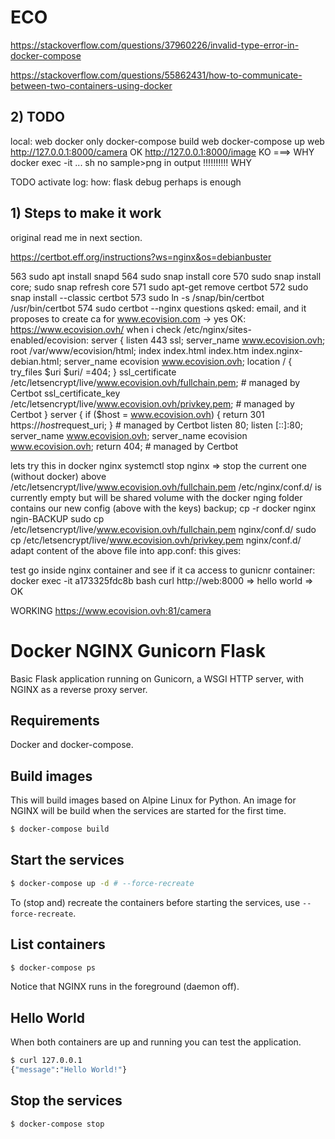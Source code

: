 # ECO
https://stackoverflow.com/questions/37960226/invalid-type-error-in-docker-compose

https://stackoverflow.com/questions/55862431/how-to-communicate-between-two-containers-using-docker

## 2) TODO
local: web docker only
docker-compose build web
docker-compose up web
http://127.0.0.1:8000/camera OK
http://127.0.0.1:8000/image KO  ===> WHY
docker exec -it ... sh
no sample>png in output !!!!!!!!!! WHY

TODO activate log: how: flask debug perhaps is enough

## 1) Steps to make it work

original read me in next section.

https://certbot.eff.org/instructions?ws=nginx&os=debianbuster

  563  sudo apt install snapd
  564  sudo snap install core
  570  sudo snap install core; sudo snap refresh core
  571  sudo apt-get remove certbot
  572  sudo snap install --classic certbot
  573  sudo ln -s /snap/bin/certbot /usr/bin/certbot
  574  sudo certbot --nginx
  questions qsked: email, and it proposes to create ca for www.ecovision.com -> yes
  OK: https://www.ecovision.ovh/
  when i check /etc/nginx/sites-enabled/ecovision:
    server {
        listen              443 ssl;
            server_name         www.ecovision.ovh;	
            root /var/www/ecovision/html;
            index index.html index.htm index.nginx-debian.html;
            server_name ecovision www.ecovision.ovh;
            location / {
                    try_files $uri $uri/ =404;
            }
        ssl_certificate /etc/letsencrypt/live/www.ecovision.ovh/fullchain.pem; # managed by Certbot
        ssl_certificate_key /etc/letsencrypt/live/www.ecovision.ovh/privkey.pem; # managed by Certbot
    }
    server {
        if ($host = www.ecovision.ovh) {
            return 301 https://$host$request_uri;
        } # managed by Certbot
        listen 80;
        listen [::]:80;
        server_name         www.ecovision.ovh;
        server_name ecovision www.ecovision.ovh;
        return 404; # managed by Certbot


lets try this in docker nginx
systemctl stop nginx    => stop the current one (without docker) above
/etc/letsencrypt/live/www.ecovision.ovh/fullchain.pem
/etc/nginx/conf.d/ is currently empty but will be shared volume with the docker nging folder contains our new config (above with the keys)
backup; cp -r docker nginx ngin-BACKUP
sudo cp /etc/letsencrypt/live/www.ecovision.ovh/fullchain.pem nginx/conf.d/
sudo cp /etc/letsencrypt/live/www.ecovision.ovh/privkey.pem nginx/conf.d/
adapt content of the above file into app.conf: this gives:


test
go inside nginx container and see if it ca access to gunicnr container:
docker exec -it a173325fdc8b bash
    curl http://web:8000
        => hello world => OK


WORKING https://www.ecovision.ovh:81/camera

# Docker NGINX Gunicorn Flask

Basic Flask application running on Gunicorn, a WSGI HTTP server, with NGINX as a reverse proxy server.

## Requirements

Docker and docker-compose.

## Build images

This will build images based on Alpine Linux for Python. An image for NGINX will be build when the services are started for the first time.

```bash
$ docker-compose build
```
## Start the services

```bash
$ docker-compose up -d # --force-recreate
```

To (stop and) recreate the containers before starting the services, use `--force-recreate`.

## List containers 

```bash
$ docker-compose ps
```

Notice that NGINX runs in the foreground (daemon off).

## Hello World

When both containers are up and running you can test the application.

```bash
$ curl 127.0.0.1
{"message":"Hello World!"}
```

## Stop the services

```bash
$ docker-compose stop
```
